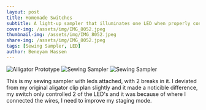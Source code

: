 ```yaml
---
layout: post
title: Homemade Switches
subtitle: A light-up sampler that illuminates one LED when properly connected to a battery, a conductive-thread-patches switch and a second, different homemade switch
cover-img: /assets/img/IMG_8052.jpeg
thumbnail-img: /assets/img/IMG_8052.jpeg
share-img: /assets/img/IMG_8052.jpeg
tags: [Sewing Sampler, LED]
author: Beneyam Hassen
---
```

![Alligator Prototype](https://beneyam-hassen.github.io/assets/img/IMG_8051.jpeg)
![Sewing Sampler](https://beneyam-hassen.github.io/assets/img/IMG_8052.jpeg)
![Sewing Sampler](https://beneyam-hassen.github.io/assets/img/IMG_8053.jpeg)


This is my sewing sampler with leds attached, with 2 breaks in it. I deviated from my original aligator clip plan slightly and it made a noticible difference, my switch only controlled 2 of the LED's and it was because of where I connected the wires, I need to improve my staging mode. 
